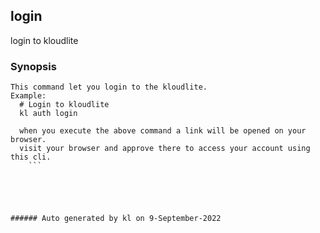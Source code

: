 ## login

login to kloudlite

### Synopsis

```
This command let you login to the kloudlite.
Example:
  # Login to kloudlite
  kl auth login 

  when you execute the above command a link will be opened on your browser. 
  visit your browser and approve there to access your account using this cli.
	```





###### Auto generated by kl on 9-September-2022
